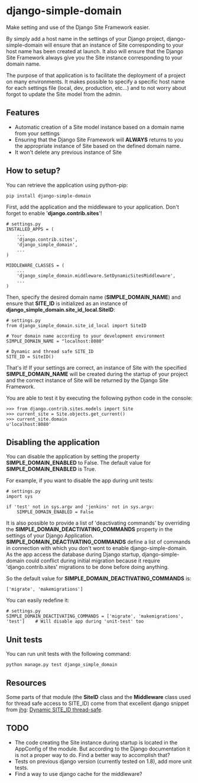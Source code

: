 # django-simple-domain #

Make setting and use of the Django Site Framework easier.

By simply add a host name in the settings of your Django project, django-simple-domain will ensure that an instance of Site corresponding to your host name has been created at launch. It also will ensure that the Django Site Framework always give you the Site instance corresponding to your domain name.

The purpose of that application is to facilitate the deployment of a project on many environments. It makes possible to specify a specific host name for each settings file (local, dev, production, etc...) and to not worry about forgot to update the Site model from the admin.

## Features ##

* Automatic creation of a Site model instance based on a domain name from your settings
* Ensuring that the Django Site Framework will **ALWAYS** returns to you the appropriate instance of Site based on the defined domain name.
* It won't delete any previous instance of Site

## How to setup? ##

You can retrieve the application using python-pip:

```
pip install django-simple-domain
```

First, add the application and the middleware to your application. Don't forget to enable '**django.contrib.sites**'!

```
# settings.py
INSTALLED_APPS = (
    ...
    'django.contrib.sites',
    'django_simple_domain',
    ...
)

MIDDLEWARE_CLASSES = (
    ...
    'django_simple_domain.middleware.SetDynamicSitesMiddleware',
    ...
)
```

Then, specify the desired domain name (**SIMPLE_DOMAIN_NAME**) and ensure that **SITE_ID** is initialized as an instance of **django_simple_domain.site_id_local.SiteID**:

```
# settings.py
from django_simple_domain.site_id_local import SiteID

# Your domain name according to your development environment
SIMPLE_DOMAIN_NAME = "localhost:8080"

# Dynamic and thread safe SITE_ID
SITE_ID = SiteID()
```

That's it! If your settings are correct, an instance of Site with the specified **SIMPLE_DOMAIN_NAME** will be created during the startup of your project and the correct instance of Site will be returned by the Django Site Framework.

You are able to test it by executing the following python code in the console:
```
>>> from django.contrib.sites.models import Site
>>> current_site = Site.objects.get_current()
>>> current_site.domain
u'localhost:8080'
```

## Disabling the application ##

You can disable the application by setting the property **SIMPLE_DOMAIN_ENABLED** to False. The default value for **SIMPLE_DOMAIN_ENABLED** is True.

For example, if you want to disable the app during unit tests:

```
# settings.py
import sys

if 'test' not in sys.argv and 'jenkins' not in sys.argv:
    SIMPLE_DOMAIN_ENABLED = False
```

It is also possible to provide a list of 'deactivating commands' by overriding the **SIMPLE_DOMAIN_DEACTIVATING_COMMANDS** property in the settings of your Django Application.
**SIMPLE_DOMAIN_DEACTIVATING_COMMANDS** define a list of commands in connection with which you don't wont to enable django-simple-domain. As the app access the database during Django startup, django-simple-domain could conflict during initial migration because it require 'django.contrib.sites' migrations to be done before doing anything.

So the default value for **SIMPLE_DOMAIN_DEACTIVATING_COMMANDS** is:

```
['migrate', 'makemigrations']
```

You can easily redefine it:

```
# settings.py
SIMPLE_DOMAIN_DEACTIVATING_COMMANDS = ['migrate', 'makemigrations', 'test']    # Will disable app during 'unit-test' too
```

## Unit tests ##

You can run unit tests with the following command:

```
python manage.py test django_simple_domain
```

## Resources ##
Some parts of that module (the **SiteID** class and the **Middleware** class used for thread safe access to SITE_ID) come from that excellent django snippet from [jhg](https://djangosnippets.org/users/jhg/):
[Dynamic SITE_ID thread-safe](https://djangosnippets.org/snippets/3041/).

## TODO ##
* The code creating the Site instance during startup is located in the AppConfig of the module. But according to the Django documentation it is not a proper way to do. Find a better way to accomplish that?
* Tests on previous django version (currently tested on 1.8), add more unit tests.
* Find a way to use django cache for the middleware?

